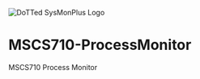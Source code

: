 ![DoTTed SysMonPlus Logo](https://github.com/NickPetrilli/MSCS710-ProcessMonitor/assets/70206675/6389a495-df78-4ecb-88d8-521ade94ec1e)
# MSCS710-ProcessMonitor
MSCS710 Process Monitor
